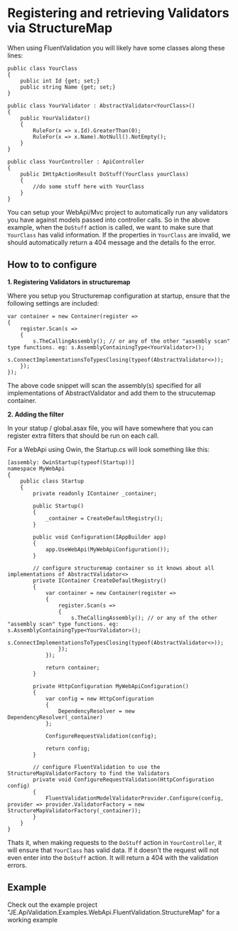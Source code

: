 ﻿Registering and retrieving Validators via StructureMap
======================================================

When using FluentValidation you will likely have some classes along these lines:

```
public class YourClass 
{
    public int Id {get; set;}
    public string Name {get; set;}
}

public class YourValidator : AbstractValidator<YourClass>()
{
    public YourValidator()
    {
        RuleFor(x => x.Id).GreaterThan(0);
        RuleFor(x => x.Name).NotNull().NotEmpty();
    }
}

public class YourController : ApiController
{
    public IHttpActionResult DoStuff(YourClass yourClass)
    {
        //do some stuff here with YourClass
    }
}
```


You can setup your WebApi/Mvc project to automatically run any validators you have against models passed into 
controller calls. So in the above example, when the `DoStuff` action is called, we want to make sure that 
`YourClass` has valid information. If the properties in `YourClass` are invalid, we should automatically return
a 404 message and the details fo the error.


How to to configure
-------------------

__1. Registering Validators in structuremap__

Where you setup you Structuremap configuration at startup, ensure that the following settings are included:

```
var container = new Container(register =>
{
    register.Scan(s =>
    {
        s.TheCallingAssembly(); // or any of the other "assembly scan" type functions. eg: s.AssemblyContainingType<YourValidator>();
        s.ConnectImplementationsToTypesClosing(typeof(AbstractValidator<>));
    });
});
```

The above code snippet will scan the assembly(s) specified for all implementations of AbstractValidator and add
them to the strucutemap container.


__2. Adding the filter__

In your statup / global.asax file, you will have somewhere that you can register extra filters that should be run
on each call.

For a WebApi using Owin, the Startup.cs will look something like this:

```
[assembly: OwinStartup(typeof(Startup))]
namespace MyWebApi
{
    public class Startup
    {
        private readonly IContainer _container;

        public Startup()
        {
            _container = CreateDefaultRegistry();
        }

        public void Configuration(IAppBuilder app)
        {
            app.UseWebApi(MyWebApiConfiguration());
        }

        // configure structuremap container so it knows about all implementations of AbstractValidator<>
        private IContainer CreateDefaultRegistry()
        {
            var container = new Container(register =>
            {
                register.Scan(s =>
                {
                    s.TheCallingAssembly(); // or any of the other "assembly scan" type functions. eg: s.AssemblyContainingType<YourValidator>();
                    s.ConnectImplementationsToTypesClosing(typeof(AbstractValidator<>));
                });
            });

            return container;
        }

        private HttpConfiguration MyWebApiConfiguration()
        {
            var config = new HttpConfiguration
            {
                DependencyResolver = new DependencyResolver(_container)
            };

            ConfigureRequestValidation(config);

            return config;
        }

        // configure FluentValidation to use the StructureMapValidatorFactory to find the Validators
        private void ConfigureRequestValidation(HttpConfiguration config)
        {
            FluentValidationModelValidatorProvider.Configure(config, provider => provider.ValidatorFactory = new StructureMapValidatorFactory(_container));
        }
    }
}
```




Thats it, when making requests to the `DoStuff` action in `YourController`, it will ensure that `YourClass` 
has valid data. If it doesn't the request will not even enter into the `DoStuff` action. It will return a 404 
with the validation errors.

Example
-------

Check out the example project "JE.ApiValidation.Examples.WebApi.FluentValidation.StructureMap" for a working example